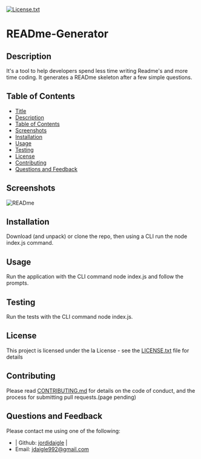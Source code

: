 
  [license-shield]: https://img.shields.io/github/license/jordidaigle/READme-Generator.svg?style=flat-square
  [license-url]: https://github.com/jordidaigle/READme-Generator/blob/master/LICENSE.txt
  [![License.txt][license-shield]][license-url]
  # READme-Generator
  ## Description
  It's a tool to help developers spend less time writing Readme's and more time coding. It generates a READme skeleton after a few simple questions.
  ## Table of Contents
  - [Title](#title)
  - [Description](#description)
  - [Table of Contents](#table-of-contents)
  - [Screenshots](#screenshots)
  - [Installation](#installation)
  - [Usage](#usage)
  - [Testing](#testing)
  - [License](#license)
  - [Contributing](#contributing)
  - [Questions and Feedback](#questions-and-feedback)
  ## Screenshots
  ![READme](http://full/path/to/https://github.com/jordidaigle/ReadMeGen/blob/master/screenshot.jpg "Optional title")

  ## Installation
  Download (and unpack) or clone the repo, then using a CLI run the node index.js command.
  ## Usage
  Run the application with the CLI command node index.js and follow the prompts.
  ## Testing
  Run the tests with the CLI command node index.js.
  ## License
  This project is licensed under the la License - see the [LICENSE.txt](https://github.com/jordidaigle/READme-Generator/blob/master/License.txt) file for details
  ## Contributing
  Please read [CONTRIBUTING.md](https://github.com/jordidaigle/READme-Generator/blob/master/CONTRIBUTING.md) for details on the code of conduct, and the process for submitting pull requests.(page pending)
  ## Questions and Feedback
  Please contact me using one of the following:
  
  - | Github: [jordidaigle](https://gist.github.com/jordidaigle) |
  - Email: jdaigle992@gmail.com
  
